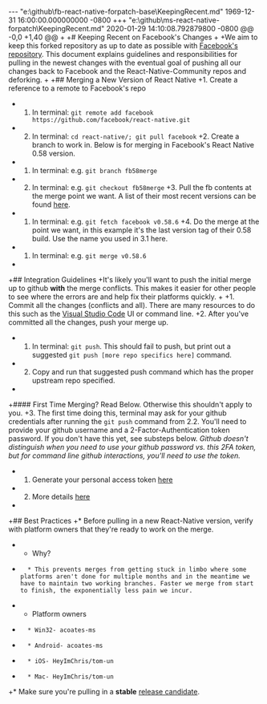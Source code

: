 --- "e:\\github\\fb-react-native-forpatch-base\\KeepingRecent.md"	1969-12-31 16:00:00.000000000 -0800
+++ "e:\\github\\ms-react-native-forpatch\\KeepingRecent.md"	2020-01-29 14:10:08.792879800 -0800
@@ -0,0 +1,40 @@
+
+# Keeping Recent on Facebook's Changes
+
+We aim to keep this forked repository as up to date as possible with [Facebook's repository](https://github.com/facebook/react-native). This document explains guidelines and responsibilities for pulling in the newest changes with the eventual goal of pushing all our changes back to Facebook and the React-Native-Community repos and deforking.
+
+## Merging a New Version of React Native
+1. Create a reference to a remote to Facebook's repo
+    1. In terminal: `git remote add facebook https://github.com/facebook/react-native.git`
+    2. In terminal: `cd react-native/; git pull facebook`
+2.  Create a branch to work in. Below is for merging in Facebook's React Native 0.58 version. 
+    1. In terminal: e.g. `git branch fb58merge`
+    2. In terminal: e.g. `git checkout fb58merge`
+3.  Pull the fb contents at the merge point we want. A list of their most recent versions can be found [here](https://facebook.github.io/react-native/versions).
+    1.  In terminal: e.g. `git fetch facebook v0.58.6`
+4.  Do the merge at the point we want, in this example it's the last version tag of their 0.58 build. Use the name you used in 3.1 here.
+    1.  In terminal: e.g. `git merge v0.58.6`
+
+## Integration Guidelines
+It's likely you'll want to push the initial merge up to github **with** the merge conflicts. This makes it easier for other people to see where the errors are and help fix their platforms quickly.
+
+1.  Commit all the changes (conflicts and all). There are many resources to do this such as the [Visual Studio Code](https://code.visualstudio.com/) UI or command line.
+2.  After you've committed all the changes, push your merge up.
+    1.  In terminal: `git push`. This should fail to push, but print out a suggested `git push [more repo specifics here]` command.
+    2. Copy and run that suggested push command which has the proper upstream repo specified.
+
+#### First Time Merging? Read Below. Otherwise this shouldn't apply to you.
+3.  The first time doing this, terminal may ask for your github credentials after running the `git push` command from 2.2. You'll need to provide your github username and a 2-Factor-Authentication token password. If you don't have this yet, see substeps below. <em>Github doesn't distinguish when you need to use your github password vs. this 2FA token, but for command line github interactions, you'll need to use the token.</em>
+    1.  Generate your personal access token [here](https://github.com/settings/tokens)
+    2.  More details [here](https://stackoverflow.com/questions/29297154/github-invalid-username-or-password)
+
+## Best Practices
+* Before pulling in a new React-Native version, verify with platform owners that they're ready to work on the merge.
+	* Why?
+		* This prevents merges from getting stuck in limbo where some platforms aren't done for multiple months and in the meantime we have to maintain two working branches. Faster we merge from start to finish, the exponentially less pain we incur.
+	* Platform owners
+		* Win32- acoates-ms
+		* Android- acoates-ms
+		* iOS- HeyImChris/tom-un
+		* Mac- HeyImChris/tom-un
+* Make sure you're pulling in a **stable** [release candidate](https://facebook.github.io/react-native/versions).
